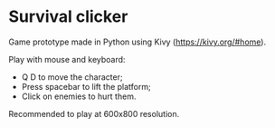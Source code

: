 # Survival clicker

Game prototype made in Python using Kivy (https://kivy.org/#home).
 
Play with mouse and keyboard: 
- Q D to move the character; 
- Press spacebar to lift the platform;
- Click on enemies to hurt them.

Recommended to play at 600x800 resolution.
